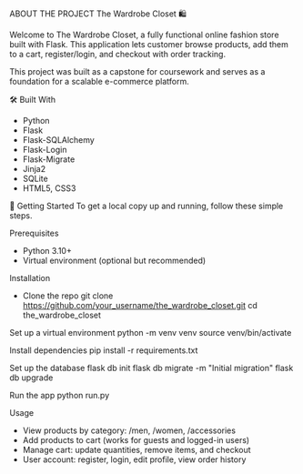 ABOUT THE PROJECT
The Wardrobe Closet 🛍️

Welcome to The Wardrobe Closet, a fully functional online fashion store built with Flask. This application lets customer browse products, add them to a cart, register/login, and checkout with order tracking. 

This project was built as a capstone for coursework and serves as a foundation for a scalable e-commerce platform.

🛠️ Built With
- Python
- Flask
- Flask-SQLAlchemy
- Flask-Login
- Flask-Migrate
- Jinja2
- SQLite
- HTML5, CSS3

🚀 Getting Started
To get a local copy up and running, follow these simple steps.

Prerequisites
- Python 3.10+
- Virtual environment (optional but recommended)

Installation
- Clone the repo
git clone https://github.com/your_username/the_wardrobe_closet.git
cd the_wardrobe_closet

Set up a virtual environment
  python -m venv venv
  source venv/bin/activate

Install dependencies
pip install -r requirements.txt

Set up the database
flask db init
flask db migrate -m "Initial migration"
flask db upgrade

Run the app
python run.py 

Usage
- View products by category: /men, /women, /accessories
- Add products to cart (works for guests and logged-in users)
- Manage cart: update quantities, remove items, and checkout
- User account: register, login, edit profile, view order history


